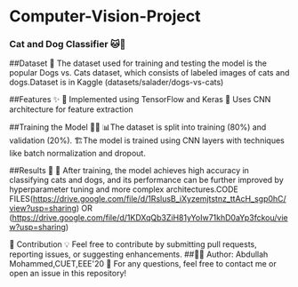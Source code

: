 # Computer-Vision-Project

### Cat and Dog Classifier 🐱🐶

##Dataset 📂
The dataset used for training and testing the model is the popular Dogs vs. Cats dataset, which consists of labeled images of cats and dogs.Dataset is in Kaggle (datasets/salader/dogs-vs-cats)

##Features ✨
📌 Implemented using TensorFlow and Keras
📌 Uses CNN architecture for feature extraction

##Training the Model 🏋️‍♂️
📊The dataset is split into training (80%) and validation (20%).
🏗️The model is trained using CNN layers with techniques like batch normalization and dropout.

##Results 🎯
📌 After training, the model achieves high accuracy in classifying cats and dogs, and its performance can be further improved by hyperparameter tuning and more complex architectures.CODE FILES(https://drive.google.com/file/d/1RslusB_iXyzemjtstnz_ttAcH_sgp0hC/view?usp=sharing) OR (https://drive.google.com/file/d/1KDXqQb3ZiH81yYoIw71khD0aYp3fckou/view?usp=sharing)

🤝 Contribution
💡 Feel free to contribute by submitting pull requests, reporting issues, or suggesting enhancements.
##👨‍💻 Author: Abdullah Mohammed,CUET,EEE'20
📧 For any questions, feel free to contact me or open an issue in this repository! 

